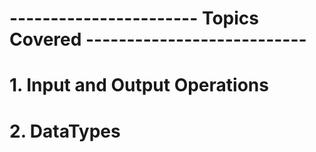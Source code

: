 # ----------------------- Topics Covered ---------------------------
# 1. Input and Output Operations 
# 2. DataTypes

